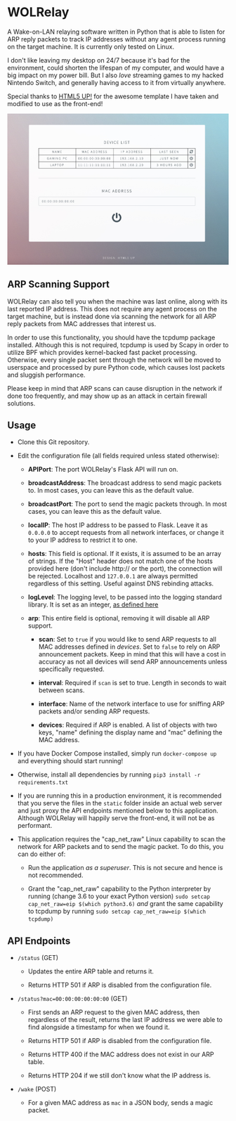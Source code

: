 # WOLRelay

A Wake-on-LAN relaying software written in Python that is able to listen for ARP reply packets to track IP addresses without any agent process running on the target machine. It is currently only tested on Linux.

I don't like leaving my desktop on 24/7 because it's bad for the environment, could shorten the lifespan of my computer, and would have a big impact on my power bill. But I also _love_ streaming games to my hacked Nintendo Switch, and generally having access to it from virtually anywhere.

Special thanks to [HTML5 UP!](https://html5up.net) for the awesome template I have taken and modified to use as the front-end!

![Screenshot](screenshot.jpg?raw=true "Screenshot")

## ARP Scanning Support

WOLRelay can also tell you when the machine was last online, along with its last reported IP address. This does not require any agent process on the target machine, but is instead done via scanning the network for all ARP reply packets from MAC addresses that interest us.

In order to use this functionality, you should have the tcpdump package installed. Although this is not required, tcpdump is used by Scapy in order to utilize BPF which provides kernel-backed fast packet processing. Otherwise, every single packet sent through the network will be moved to userspace and processed by pure Python code, which causes lost packets and sluggish performance.

Please keep in mind that ARP scans can cause disruption in the network if done too frequently, and may show up as an attack in certain firewall solutions.

## Usage

- Clone this Git repository.

- Edit the configuration file (all fields required unless stated otherwise):

    - **APIPort**: The port WOLRelay's Flask API will run on.

    - **broadcastAddress**: The broadcast address to send magic packets to. In most cases, you can leave this as the default value.

    - **broadcastPort**: The port to send the magic packets through. In most cases, you can leave this as the default value.

    - **localIP**: The host IP address to be passed to Flask. Leave it as `0.0.0.0` to accept requests from all network interfaces, or change it to your IP address to restrict it to one.

    - **hosts**: This field is optional. If it exists, it is assumed to be an array of strings. If the "Host" header does not match one of the hosts provided here (don't include http:// or the port), the connection will be rejected. Localhost and `127.0.0.1` are always permitted regardless of this setting. Useful against DNS rebinding attacks.

    - **logLevel**: The logging level, to be passed into the logging standard library. It is set as an integer, [as defined here](https://docs.python.org/3/library/logging.html#levels)

    - **arp**: This entire field is optional, removing it will disable all ARP support.

        - **scan**: Set to `true` if you would like to send ARP requests to all MAC addresses defined in _devices_. Set to `false` to rely on ARP announcement packets. Keep in mind that this will have a cost in accuracy as not all devices will send ARP announcements unless specifically requested.

        - **interval**: Required if `scan` is set to true. Length in seconds to wait between scans.

        - **interface**: Name of the network interface to use for sniffing ARP packets and/or sending ARP requests.

        - **devices**: Required if ARP is enabled. A list of objects with two keys, "name" defining the display name and "mac" defining the MAC address.

- If you have Docker Compose installed, simply run `docker-compose up` and everything should start running!

- Otherwise, install all dependencies by running `pip3 install -r requirements.txt`

- If you are running this in a production environment, it is recommended that you serve the files in the `static` folder inside an actual web server and just proxy the API endpoints mentioned below to this application. Although WOLRelay will happily serve the front-end, it will not be as performant.

- This application requires the "cap_net_raw" Linux capability to scan the network for ARP packets and to send the magic packet. To do this, you can do either of:

    - Run the application _as a superuser_. This is not secure and hence is not recommended.

    - Grant the "cap_net_raw" capability to the Python interpreter by running (change 3.6 to your exact Python version) `sudo setcap cap_net_raw=eip $(which python3.6)` _and_ grant the same capability to tcpdump by running `sudo setcap cap_net_raw=eip $(which tcpdump)`

## API Endpoints

- `/status` (GET)

    - Updates the entire ARP table and returns it.

    - Returns HTTP 501 if ARP is disabled from the configuration file.

- `/status?mac=00:00:00:00:00:00` (GET)

    - First sends an ARP request to the given MAC address, then regardless of the result, returns the last IP address we were able to find alongside a timestamp for when we found it.

    - Returns HTTP 501 if ARP is disabled from the configuration file.

    - Returns HTTP 400 if the MAC address does not exist in our ARP table.

    - Returns HTTP 204 if we still don't know what the IP address is.

- `/wake` (POST)

    - For a given MAC address as `mac` in a JSON body, sends a magic packet.
